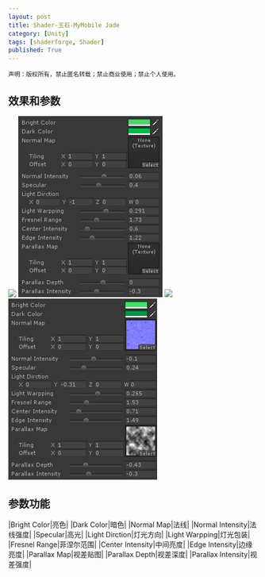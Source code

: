 ```yaml
---
layout: post
title: Shader-玉石-MyMobile Jade
category: [Unity]
tags: [shaderforge, Shader]
published: True
---
```



`声明：版权所有，禁止匿名转载；禁止商业使用；禁止个人使用。`


## 效果和参数 ##
<left>
	<img src="/public/img/Shader-玉石/1.gif">
	<img src="/public/img/Shader-玉石/2.png">
	</left>


<left>
	<img src="/public/img/Shader-玉石/3.gif">
	<img src="/public/img/Shader-玉石/4.png">
	</left>
	
	
## 参数功能 ##

|Bright Color|亮色|
|Dark Color|暗色|
|Normal Map|法线|
|Normal Intensity|法线强度|
|Specular|高光|
|Light Dirction|灯光方向|
|Light Warpping|灯光包装|
|Fresnel Range|菲涅尔范围|
|Center Intensity|中间亮度|
|Edge Intensity|边缘亮度|
|Parallax Map|视差贴图|
|Parallax Depth|视差深度|
|Parallax Intensity|视差强度|


